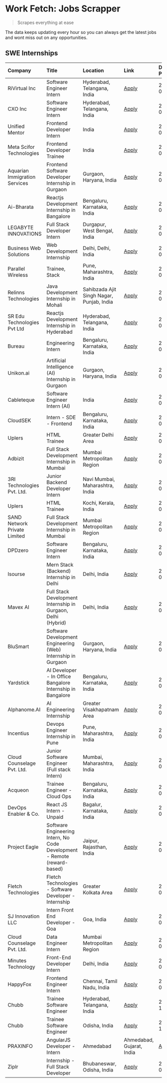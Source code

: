 # Work Fetch: Jobs Scrapper
> Scrapes everything at ease

The data keeps updating every hour so you can always get the latest jobs and wont miss out on any opportunities.

## SWE Internships
<!--START_SECTION:workfetch-->
| Company                       | Title                                                                    | Location                                  | Link                                                                                                                                                                                                                                                                                | Date Posted   |
|:------------------------------|:-------------------------------------------------------------------------|:------------------------------------------|:------------------------------------------------------------------------------------------------------------------------------------------------------------------------------------------------------------------------------------------------------------------------------------|:--------------|
| RiVirtual Inc                 | Software Engineer Intern                                                 | Hyderabad, Telangana, India               | [Apply](https://in.linkedin.com/jobs/view/software-engineer-intern-at-rivirtual-inc-4001622917?position=14&pageNum=0&refId=BA455OkL9LkgiUHbIHREBA%3D%3D&trackingId=2dxWtZdtwKKA9rBC38GWVw%3D%3D&trk=public_jobs_jserp-result_search-card)                                           | 2024-08-19    |
| CXO Inc                       | Software Engineer Intern                                                 | Hyderabad, Telangana, India               | [Apply](https://in.linkedin.com/jobs/view/software-engineer-intern-at-cxo-inc-4001623529?position=47&pageNum=0&refId=BA455OkL9LkgiUHbIHREBA%3D%3D&trackingId=h6933nkFK%2FH%2B23uGZAMd0g%3D%3D&trk=public_jobs_jserp-result_search-card)                                             | 2024-08-19    |
| Unified Mentor                | Frontend Developer Intern                                                | India                                     | [Apply](https://in.linkedin.com/jobs/view/frontend-developer-intern-at-unified-mentor-4001602497?position=28&pageNum=0&refId=BA455OkL9LkgiUHbIHREBA%3D%3D&trackingId=JilNnNh40iV1iaDcE2DjlQ%3D%3D&trk=public_jobs_jserp-result_search-card)                                         | 2024-08-18    |
| Meta Scifor Technologies      | Frontend Developer Trainee                                               | India                                     | [Apply](https://in.linkedin.com/jobs/view/frontend-developer-trainee-at-meta-scifor-technologies-4003068828?position=55&pageNum=0&refId=BA455OkL9LkgiUHbIHREBA%3D%3D&trackingId=ADpdtL5uTAGco%2BZBmLIJWg%3D%3D&trk=public_jobs_jserp-result_search-card)                            | 2024-08-18    |
| Aquarian Immigration Services | Frontend Software Developer Internship in Gurgaon                        | Gurgaon, Haryana, India                   | [Apply](https://in.linkedin.com/jobs/view/frontend-software-developer-internship-in-gurgaon-at-aquarian-immigration-services-4003119832?position=31&pageNum=0&refId=BA455OkL9LkgiUHbIHREBA%3D%3D&trackingId=hDaWOa5I7XNlN2PhVfp8Hw%3D%3D&trk=public_jobs_jserp-result_search-card)  | 2024-08-16    |
| Ai-Bharata                    | Reactjs Development Internship in Bangalore                              | Bengaluru, Karnataka, India               | [Apply](https://in.linkedin.com/jobs/view/reactjs-development-internship-in-bangalore-at-ai-bharata-4000801759?position=10&pageNum=0&refId=BA455OkL9LkgiUHbIHREBA%3D%3D&trackingId=penZLdB39w0qlskBX6Xr7g%3D%3D&trk=public_jobs_jserp-result_search-card)                           | 2024-08-13    |
| LEGABYTE INNOVATIONS          | Full Stack Developer Intern                                              | Durgapur, West Bengal, India              | [Apply](https://in.linkedin.com/jobs/view/full-stack-developer-intern-at-legabyte-innovations-3999983087?position=21&pageNum=0&refId=BA455OkL9LkgiUHbIHREBA%3D%3D&trackingId=wE3H35EUmGD3U2W5rM%2BR5A%3D%3D&trk=public_jobs_jserp-result_search-card)                               | 2024-08-13    |
| Business Web Solutions        | Web Development Internship                                               | Delhi, Delhi, India                       | [Apply](https://in.linkedin.com/jobs/view/web-development-internship-at-business-web-solutions-3997105289?position=30&pageNum=0&refId=BA455OkL9LkgiUHbIHREBA%3D%3D&trackingId=blKAybJDKFMA4sUi%2FYRYGA%3D%3D&trk=public_jobs_jserp-result_search-card)                              | 2024-08-10    |
| Parallel Wireless             | Trainee, Stack                                                           | Pune, Maharashtra, India                  | [Apply](https://in.linkedin.com/jobs/view/trainee-stack-at-parallel-wireless-3905689841?position=18&pageNum=0&refId=BA455OkL9LkgiUHbIHREBA%3D%3D&trackingId=NdF132un94UNfQpSpNcdvA%3D%3D&trk=public_jobs_jserp-result_search-card)                                                  | 2024-08-09    |
| Relinns Technologies          | Java Development Internship in Mohali                                    | Sahibzada Ajit Singh Nagar, Punjab, India | [Apply](https://in.linkedin.com/jobs/view/java-development-internship-in-mohali-at-relinns-technologies-3997621294?position=24&pageNum=0&refId=BA455OkL9LkgiUHbIHREBA%3D%3D&trackingId=yVQIw4KFph26SaHmBUFmUQ%3D%3D&trk=public_jobs_jserp-result_search-card)                       | 2024-08-09    |
| SR Edu Technologies Pvt Ltd   | Reactjs Development Internship in Hyderabad                              | Hyderabad, Telangana, India               | [Apply](https://in.linkedin.com/jobs/view/reactjs-development-internship-in-hyderabad-at-sr-edu-technologies-pvt-ltd-3995565388?position=12&pageNum=0&refId=BA455OkL9LkgiUHbIHREBA%3D%3D&trackingId=U7YRjQrBqDfvsXOu4TUzZQ%3D%3D&trk=public_jobs_jserp-result_search-card)          | 2024-08-07    |
| Bureau                        | Engineering Intern                                                       | Bengaluru, Karnataka, India               | [Apply](https://in.linkedin.com/jobs/view/engineering-intern-at-bureau-3993963176?position=34&pageNum=0&refId=BA455OkL9LkgiUHbIHREBA%3D%3D&trackingId=bVDnEZl3N%2Bx%2BXriN06ndkQ%3D%3D&trk=public_jobs_jserp-result_search-card)                                                    | 2024-08-05    |
| Unikon.ai                     | Artificial Intelligence (AI) Internship in Gurgaon                       | Gurgaon, Haryana, India                   | [Apply](https://in.linkedin.com/jobs/view/artificial-intelligence-ai-internship-in-gurgaon-at-unikon-ai-3992562667?position=32&pageNum=0&refId=BA455OkL9LkgiUHbIHREBA%3D%3D&trackingId=ElukrskSwvti1vOu%2FtnqtQ%3D%3D&trk=public_jobs_jserp-result_search-card)                     | 2024-08-03    |
| Cableteque                    | Software Engineer Intern (AI)                                            | India                                     | [Apply](https://in.linkedin.com/jobs/view/software-engineer-intern-ai-at-cableteque-3989736384?position=59&pageNum=0&refId=BA455OkL9LkgiUHbIHREBA%3D%3D&trackingId=MIMyOMTZbRLzkbzNtbTo1g%3D%3D&trk=public_jobs_jserp-result_search-card)                                           | 2024-08-03    |
| CloudSEK                      | Intern - SDE - Frontend                                                  | Bengaluru, Karnataka, India               | [Apply](https://in.linkedin.com/jobs/view/intern-sde-frontend-at-cloudsek-3991574495?position=58&pageNum=0&refId=BA455OkL9LkgiUHbIHREBA%3D%3D&trackingId=xOPWzCYoJC%2Fb7Fl5SXyYvg%3D%3D&trk=public_jobs_jserp-result_search-card)                                                   | 2024-08-02    |
| Uplers                        | HTML Trainee                                                             | Greater Delhi Area                        | [Apply](https://in.linkedin.com/jobs/view/html-trainee-at-uplers-3987634899?position=6&pageNum=0&refId=BA455OkL9LkgiUHbIHREBA%3D%3D&trackingId=Vq0ZFj66SAsXHanJazNgHA%3D%3D&trk=public_jobs_jserp-result_search-card)                                                               | 2024-07-31    |
| Adbizit                       | Full Stack Development Internship in Mumbai                              | Mumbai Metropolitan Region                | [Apply](https://in.linkedin.com/jobs/view/full-stack-development-internship-in-mumbai-at-adbizit-3989207912?position=15&pageNum=0&refId=BA455OkL9LkgiUHbIHREBA%3D%3D&trackingId=YJjjuq1vHCvtkf%2FbVKgsjA%3D%3D&trk=public_jobs_jserp-result_search-card)                            | 2024-07-31    |
| 3RI Technologies Pvt. Ltd.    | Junior Backend Developer Intern                                          | Navi Mumbai, Maharashtra, India           | [Apply](https://in.linkedin.com/jobs/view/junior-backend-developer-intern-at-3ri-technologies-pvt-ltd-3988819827?position=23&pageNum=0&refId=BA455OkL9LkgiUHbIHREBA%3D%3D&trackingId=DsC%2FocAPvAqSoCJRRHanxQ%3D%3D&trk=public_jobs_jserp-result_search-card)                       | 2024-07-31    |
| Uplers                        | HTML Trainee                                                             | Kochi, Kerala, India                      | [Apply](https://in.linkedin.com/jobs/view/html-trainee-at-uplers-3987638177?position=48&pageNum=0&refId=BA455OkL9LkgiUHbIHREBA%3D%3D&trackingId=%2FNDHNYF%2BfLoMtNHke80dKg%3D%3D&trk=public_jobs_jserp-result_search-card)                                                          | 2024-07-31    |
| SAND Network Private Limited  | Full Stack Development Internship in Mumbai                              | Mumbai Metropolitan Region                | [Apply](https://in.linkedin.com/jobs/view/full-stack-development-internship-in-mumbai-at-sand-network-private-limited-3989208538?position=57&pageNum=0&refId=BA455OkL9LkgiUHbIHREBA%3D%3D&trackingId=%2F3hfccjfcSv98KIuX7TuNg%3D%3D&trk=public_jobs_jserp-result_search-card)       | 2024-07-31    |
| DPDzero                       | Software Engineer Intern                                                 | Bengaluru, Karnataka, India               | [Apply](https://in.linkedin.com/jobs/view/software-engineer-intern-at-dpdzero-3984918371?position=26&pageNum=0&refId=BA455OkL9LkgiUHbIHREBA%3D%3D&trackingId=ugqId%2BffSnLGJJT5N5Mu2g%3D%3D&trk=public_jobs_jserp-result_search-card)                                               | 2024-07-26    |
| Isourse                       | Mern Stack (Backend) Internship in Delhi                                 | Delhi, India                              | [Apply](https://in.linkedin.com/jobs/view/mern-stack-backend-internship-in-delhi-at-isourse-3985018971?position=4&pageNum=0&refId=BA455OkL9LkgiUHbIHREBA%3D%3D&trackingId=mKcKkuH%2B0Ca5rXjqWMAU1A%3D%3D&trk=public_jobs_jserp-result_search-card)                                  | 2024-07-25    |
| Mavex AI                      | Full Stack Development Internship in Gurgaon, Delhi (Hybrid)             | Delhi, India                              | [Apply](https://in.linkedin.com/jobs/view/full-stack-development-internship-in-gurgaon-delhi-hybrid-at-mavex-ai-3983865202?position=44&pageNum=0&refId=BA455OkL9LkgiUHbIHREBA%3D%3D&trackingId=rXNWQ%2FFWvY758xI7dau9kQ%3D%3D&trk=public_jobs_jserp-result_search-card)             | 2024-07-24    |
| BluSmart                      | Software Development Engineering (Web) Internship in Gurgaon             | Gurgaon, Haryana, India                   | [Apply](https://in.linkedin.com/jobs/view/software-development-engineering-web-internship-in-gurgaon-at-blusmart-3981371374?position=8&pageNum=0&refId=BA455OkL9LkgiUHbIHREBA%3D%3D&trackingId=shFw9X9LBE8p9ROuBOMxoA%3D%3D&trk=public_jobs_jserp-result_search-card)               | 2024-07-23    |
| Yardstick                     | AI Developer - In Office Bangalore Internship in Bangalore               | Bengaluru, Karnataka, India               | [Apply](https://in.linkedin.com/jobs/view/ai-developer-in-office-bangalore-internship-in-bangalore-at-yardstick-3981740317?position=33&pageNum=0&refId=BA455OkL9LkgiUHbIHREBA%3D%3D&trackingId=Dua27%2BaPemq67XgdW9rfcw%3D%3D&trk=public_jobs_jserp-result_search-card)             | 2024-07-21    |
| Alphanome.AI                  | AI Engineering Internship                                                | Greater Visakhapatnam Area                | [Apply](https://in.linkedin.com/jobs/view/ai-engineering-internship-at-alphanome-ai-3978399703?position=53&pageNum=0&refId=BA455OkL9LkgiUHbIHREBA%3D%3D&trackingId=qCofA2HLfgVknJLr1RcOog%3D%3D&trk=public_jobs_jserp-result_search-card)                                           | 2024-07-19    |
| Incentius                     | Devops Engineer Internship in Pune                                       | Pune, Maharashtra, India                  | [Apply](https://in.linkedin.com/jobs/view/devops-engineer-internship-in-pune-at-incentius-3975790913?position=5&pageNum=0&refId=BA455OkL9LkgiUHbIHREBA%3D%3D&trackingId=eRnngUIbvOX0S5ToeLL75A%3D%3D&trk=public_jobs_jserp-result_search-card)                                      | 2024-07-13    |
| Cloud Counselage Pvt. Ltd.    | Junior Software Engineer (Full stack Intern)                             | Mumbai, Maharashtra, India                | [Apply](https://in.linkedin.com/jobs/view/junior-software-engineer-full-stack-intern-at-cloud-counselage-pvt-ltd-3967725851?position=16&pageNum=0&refId=BA455OkL9LkgiUHbIHREBA%3D%3D&trackingId=E18cAFLWnj4X1rKli6U5NA%3D%3D&trk=public_jobs_jserp-result_search-card)              | 2024-07-09    |
| Acqueon                       | Trainee Engineer - Cloud Ops                                             | Bengaluru, Karnataka, India               | [Apply](https://in.linkedin.com/jobs/view/trainee-engineer-cloud-ops-at-acqueon-3971538216?position=42&pageNum=0&refId=BA455OkL9LkgiUHbIHREBA%3D%3D&trackingId=ZGqa8EkVvUWDmPBrOMMvEA%3D%3D&trk=public_jobs_jserp-result_search-card)                                               | 2024-07-09    |
| DevOps Enabler & Co.          | React JS Intern - Unpaid                                                 | Bagalur, Karnataka, India                 | [Apply](https://in.linkedin.com/jobs/view/react-js-intern-unpaid-at-devops-enabler-co-3975052631?position=60&pageNum=0&refId=BA455OkL9LkgiUHbIHREBA%3D%3D&trackingId=QdPgJVEpTnOgBRE7LR7NYA%3D%3D&trk=public_jobs_jserp-result_search-card)                                         | 2024-06-22    |
| Project Eagle                 | Software Engineering Intern, No Code Development - Remote (reward-based) | Jaipur, Rajasthan, India                  | [Apply](https://in.linkedin.com/jobs/view/software-engineering-intern-no-code-development-remote-reward-based-at-project-eagle-3944641307?position=7&pageNum=0&refId=BA455OkL9LkgiUHbIHREBA%3D%3D&trackingId=XV2kIA3whmZtBhcFz5UKfA%3D%3D&trk=public_jobs_jserp-result_search-card) | 2024-06-06    |
| Fletch Technologies           | Fletch Technologies - Software Developer - Internship                    | Greater Kolkata Area                      | [Apply](https://in.linkedin.com/jobs/view/fletch-technologies-software-developer-internship-at-fletch-technologies-3931644285?position=3&pageNum=0&refId=BA455OkL9LkgiUHbIHREBA%3D%3D&trackingId=kR3iZ6%2BNCJ4Q1mwwrjtIeg%3D%3D&trk=public_jobs_jserp-result_search-card)           | 2024-05-24    |
| SJ Innovation LLC             | Intern Front End Developer - Goa                                         | Goa, India                                | [Apply](https://in.linkedin.com/jobs/view/intern-front-end-developer-goa-at-sj-innovation-llc-3931678611?position=36&pageNum=0&refId=BA455OkL9LkgiUHbIHREBA%3D%3D&trackingId=RmutUnHJWnB8XIRhanx7gw%3D%3D&trk=public_jobs_jserp-result_search-card)                                 | 2024-05-24    |
| Cloud Counselage Pvt. Ltd.    | Data Engineer Intern                                                     | Mumbai Metropolitan Region                | [Apply](https://in.linkedin.com/jobs/view/data-engineer-intern-at-cloud-counselage-pvt-ltd-3892875231?position=50&pageNum=0&refId=BA455OkL9LkgiUHbIHREBA%3D%3D&trackingId=uNYSFRWH0tvxpV3Ix6lCtQ%3D%3D&trk=public_jobs_jserp-result_search-card)                                    | 2024-04-11    |
| Minutes Technology            | Front-End Developer Intern                                               | Delhi, India                              | [Apply](https://in.linkedin.com/jobs/view/front-end-developer-intern-at-minutes-technology-3853712549?position=52&pageNum=0&refId=BA455OkL9LkgiUHbIHREBA%3D%3D&trackingId=tWXqftNQI1q2hkBzIayfUQ%3D%3D&trk=public_jobs_jserp-result_search-card)                                    | 2024-03-14    |
| HappyFox                      | Frontend Engineer Intern                                                 | Chennai, Tamil Nadu, India                | [Apply](https://in.linkedin.com/jobs/view/frontend-engineer-intern-at-happyfox-3848357951?position=45&pageNum=0&refId=BA455OkL9LkgiUHbIHREBA%3D%3D&trackingId=Fn9iIZrYxHDUwP9BMNe0Tg%3D%3D&trk=public_jobs_jserp-result_search-card)                                                | 2024-03-07    |
| Chubb                         | Trainee Software Engineer                                                | Hyderabad, Telangana, India               | [Apply](https://in.linkedin.com/jobs/view/trainee-software-engineer-at-chubb-3811550279?position=49&pageNum=0&refId=BA455OkL9LkgiUHbIHREBA%3D%3D&trackingId=JtelX6zq5VkwSkN1UoOzMQ%3D%3D&trk=public_jobs_jserp-result_search-card)                                                  | 2023-12-28    |
| Chubb                         | Trainee Software Engineer                                                | Odisha, India                             | [Apply](https://in.linkedin.com/jobs/view/trainee-software-engineer-at-chubb-3756335100?position=37&pageNum=0&refId=BA455OkL9LkgiUHbIHREBA%3D%3D&trackingId=PETHqs2oMAi%2B9zzZxURAjA%3D%3D&trk=public_jobs_jserp-result_search-card)                                                | 2023-11-02    |
| PRAXINFO                      | AngularJS Developer - Intern | Ahmedabad                                 | Ahmedabad, Gujarat, India                 | [Apply](https://in.linkedin.com/jobs/view/angularjs-developer-intern-ahmedabad-at-praxinfo-3656594961?position=43&pageNum=0&refId=BA455OkL9LkgiUHbIHREBA%3D%3D&trackingId=cbVs%2Fi0k%2F7r9cixa%2BPLezA%3D%3D&trk=public_jobs_jserp-result_search-card)                              | 2023-06-12    |
| Ziplr                         | Internship - Full Stack Developer                                        | Bhubaneswar, Odisha, India                | [Apply](https://in.linkedin.com/jobs/view/internship-full-stack-developer-at-ziplr-3645675705?position=2&pageNum=0&refId=BA455OkL9LkgiUHbIHREBA%3D%3D&trackingId=1NSUGFN0CTSF8pttmvMbPg%3D%3D&trk=public_jobs_jserp-result_search-card)                                             | 2023-06-02    |
<!--END_SECTION:workfetch-->
